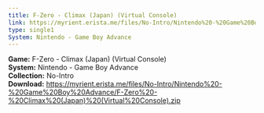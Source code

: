 ```yaml
---
title: F-Zero - Climax (Japan) (Virtual Console)
link: https://myrient.erista.me/files/No-Intro/Nintendo%20-%20Game%20Boy%20Advance/F-Zero%20-%20Climax%20(Japan)%20(Virtual%20Console).zip
type: single1
System: Nintendo - Game Boy Advance
---
```

<b>Game:</b> F-Zero - Climax (Japan) (Virtual Console)<br>
<b>System:</b> Nintendo - Game Boy Advance<br>
<b>Collection:</b> No-Intro<br>
<b>Download:</b> https://myrient.erista.me/files/No-Intro/Nintendo%20-%20Game%20Boy%20Advance/F-Zero%20-%20Climax%20(Japan)%20(Virtual%20Console).zip